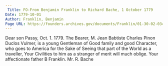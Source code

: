 ```yaml
---
 Title: FO-From Benjamin Franklin to Richard Bache, 1 October 1779
Date: 1779-10-01
Author: Franklin, Benjamin
Page URL: https://founders.archives.gov/documents/Franklin/01-30-02-0347
---
```


Dear son
Passy, Oct. 1. 1779.
The Bearer, M. Jean Babtiste Charles Pinon Duclos Vulmer, is a young Gentleman of Good family and good Character, who goes to America for the Sake of Seeing that part of the World as a traveller, Your Civilities to him as a stranger of merit will much oblige. Your affectionate father
B Franklin.
Mr. R. Bache

